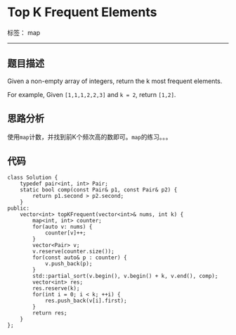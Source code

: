 ﻿# Top K Frequent Elements

标签： map

---

## 题目描述
Given a non-empty array of integers, return the k most frequent elements.

For example,
Given `[1,1,1,2,2,3]` and `k = 2`, return `[1,2]`. 
## 思路分析
使用`map`计数，并找到前K个频次高的数即可。`map`的练习。。。
## 代码
```
class Solution {
    typedef pair<int, int> Pair;
    static bool comp(const Pair& p1, const Pair& p2) {
        return p1.second > p2.second;
    }
public:
    vector<int> topKFrequent(vector<int>& nums, int k) {
        map<int, int> counter;
        for(auto v: nums) {
            counter[v]++;
        }
        vector<Pair> v;
        v.reserve(counter.size());
        for(const auto& p : counter) {
            v.push_back(p);
        }
        std::partial_sort(v.begin(), v.begin() + k, v.end(), comp);
        vector<int> res;
        res.reserve(k);
        for(int i = 0; i < k; ++i) {
            res.push_back(v[i].first);
        }
        return res;
    }
};
```



